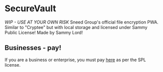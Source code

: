 # SecureVault
*WIP - USE AT YOUR OWN RISK* Sneed Group's official file encryption PWA. Similar to "Cryptee" but with local storage and licensed under Sammy Public License! Made by Sammy Lord!

## Businesses - pay!

If you are a business or enterprise, you must pay [here](https://coindrop.to/sneed-group) as per the SPL license.
